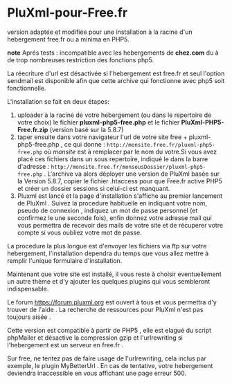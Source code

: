 # PluXml-pour-Free.fr
version adaptée et modifiée pour une installation à la racine d'un hebergement free.fr ou a minima en PHP5.

<b>note</b> Aprés tests : incompatible avec les hebergements de <b>chez.com</b> du à de trop nombreuses restriction des fonctions php5.

La réecriture d'url est désactivée si l'hebergement est free.fr et seul l'option sendmail est disponible afin que cette archive qui fonctionne avec php5 soit fonctionnelle.

L'installation se fait en deux étapes:

1. uploader à la racine de votre hebergement (ou dans le repertoire de votre choix) le fichier **pluxml-php5-free.php** et le fichier **PluXml-PHP5-Free.fr.zip** (version basé sur la 5.8.7)
2. taper ensuite dans votre navigateur l'url de votre site free + pluxml-php5-free.php , ce qui donne :  `http://monsite.free.fr/pluxml-php5-free.php` où *monsite* est à remplacer par le nom du votre.Si vous avez placé ces fichiers dans un sous repertoire, indiqué le dans la barre d'adresse : `http://monsite.free.fr/monsousDossier/pluxml-php5-free.php` .
L'archive va alors déployer une version de PluXml basée sur la Version 5.8.7, copier le fichier .htaccess pour que Free.fr active PHP5 et créer un dossier sessions si celui-ci est manquant.
3. Pluxml est lancé et la page d'installation s'affiche au premier lancement de PluXml . Suivez la procedure habituelle en indiquant votre nom, pseudo de connexion , indiquez un mot de passe personnel (et confirmez le une seconde fois), enfin donnez votre adresse mail qui vous permettra de recevoir des mails de votre site et de récuperer votre compte si vous oubliez votre mot de passe.

La procedure la plus longue est d'envoyer les fichiers via ftp sur votre hebergement, l'installation dependra du temps que vous allez mettre à remplir l'unique formulaire d'installation.

Maintenant que votre site est installé, il vous reste à choisir eventuellement un autre thème et d'y ajouter les quelques plugins qui vous sembleront indispensable.

Le forum https://forum.pluxml.org est ouvert à tous et vous permettra d'y trouver de l'aide . La recherche de ressources pour PluXml n'est pas toujours aisée .

 
 Cette version est compatible à partir de PHP5 , elle est elagué du script phpMailer et désactive la compression gzip et l'urlrewriting si l'hebergement est un serveur en free.fr .
 
 Sur free, ne tentez pas de faire usage de l'urlrewriting, cela inclus par exemple, le plugin MyBetterUrl . En cas de tentative, votre hebergement deviendra inaccessible en vous affichant une page erreur 500.
